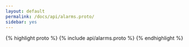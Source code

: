 ```yaml
---
layout: default
permalink: /docs/api/alarms.proto/
sidebar: yes
---
```


{% highlight proto %}
{% include api/alarms.proto %}
{% endhighlight %}
